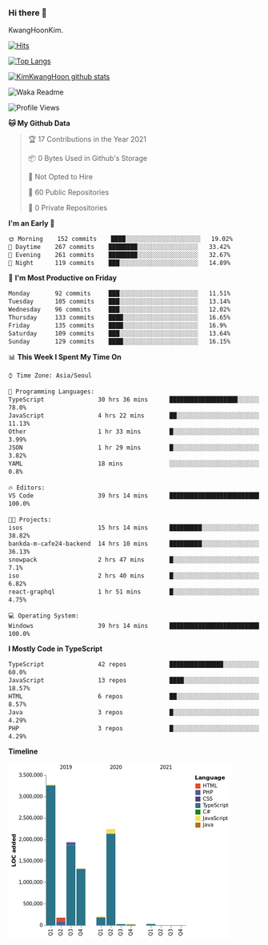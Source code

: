 ### Hi there 👋

KwangHoonKim.

[![Hits](https://hits.seeyoufarm.com/api/count/incr/badge.svg?url=https%3A%2F%2Fgithub.com%2Frhkdgns95)](https://hits.seeyoufarm.com)  

[![Top Langs](https://github-readme-stats.vercel.app/api/top-langs/?username=rhkdgns95&layout=compact)](https://github.com/anuraghazra/github-readme-stats)   

[![KimKwangHoon github stats](https://github-readme-stats.vercel.app/api?username=rhkdgns95&show_icons=true)](https://github.com/anuraghazra/github-readme-stats)  


<!--
**rhkdgns95/rhkdgns95** is a ✨ _special_ ✨ repository because its `README.md` (this file) appears on your GitHub profile.

Here are some ideas to get you started:

- 🔭 I’m currently working on ...
- 🌱 I’m currently learning ...
- 👯 I’m looking to collaborate on ...
- 🤔 I’m looking for help with ...
- 💬 Ask me about ...
- 📫 How to reach me: ...
- 😄 Pronouns: ...
- ⚡ Fun fact: ...
-->



![Waka Readme](https://github.com/rhkdgns95/rhkdgns95/workflows/Waka%20Readme/badge.svg)
<!--START_SECTION:waka-->
![Profile Views](http://img.shields.io/badge/Profile%20Views-0-blue)

**🐱 My Github Data** 

> 🏆 17 Contributions in the Year 2021
 > 
> 📦 0 Bytes Used in Github's Storage 
 > 
> 🚫 Not Opted to Hire
 > 
> 📜 60 Public Repositories 
 > 
> 🔑 0 Private Repositories  
 > 
**I'm an Early 🐤** 

```text
🌞 Morning    152 commits    ████░░░░░░░░░░░░░░░░░░░░░   19.02% 
🌆 Daytime    267 commits    ████████░░░░░░░░░░░░░░░░░   33.42% 
🌃 Evening    261 commits    ████████░░░░░░░░░░░░░░░░░   32.67% 
🌙 Night      119 commits    ███░░░░░░░░░░░░░░░░░░░░░░   14.89%

```
📅 **I'm Most Productive on Friday** 

```text
Monday       92 commits     ███░░░░░░░░░░░░░░░░░░░░░░   11.51% 
Tuesday      105 commits    ███░░░░░░░░░░░░░░░░░░░░░░   13.14% 
Wednesday    96 commits     ███░░░░░░░░░░░░░░░░░░░░░░   12.02% 
Thursday     133 commits    ████░░░░░░░░░░░░░░░░░░░░░   16.65% 
Friday       135 commits    ████░░░░░░░░░░░░░░░░░░░░░   16.9% 
Saturday     109 commits    ███░░░░░░░░░░░░░░░░░░░░░░   13.64% 
Sunday       129 commits    ████░░░░░░░░░░░░░░░░░░░░░   16.15%

```


📊 **This Week I Spent My Time On** 

```text
⌚︎ Time Zone: Asia/Seoul

💬 Programming Languages: 
TypeScript               30 hrs 36 mins      ███████████████████░░░░░░   78.0% 
JavaScript               4 hrs 22 mins       ██░░░░░░░░░░░░░░░░░░░░░░░   11.13% 
Other                    1 hr 33 mins        █░░░░░░░░░░░░░░░░░░░░░░░░   3.99% 
JSON                     1 hr 29 mins        █░░░░░░░░░░░░░░░░░░░░░░░░   3.82% 
YAML                     18 mins             ░░░░░░░░░░░░░░░░░░░░░░░░░   0.8%

🔥 Editors: 
VS Code                  39 hrs 14 mins      █████████████████████████   100.0%

🐱‍💻 Projects: 
isos                     15 hrs 14 mins      █████████░░░░░░░░░░░░░░░░   38.82% 
bankda-m-cafe24-backend  14 hrs 10 mins      █████████░░░░░░░░░░░░░░░░   36.13% 
snowpack                 2 hrs 47 mins       █░░░░░░░░░░░░░░░░░░░░░░░░   7.1% 
iso                      2 hrs 40 mins       █░░░░░░░░░░░░░░░░░░░░░░░░   6.82% 
react-graphql            1 hr 51 mins        █░░░░░░░░░░░░░░░░░░░░░░░░   4.75%

💻 Operating System: 
Windows                  39 hrs 14 mins      █████████████████████████   100.0%

```

**I Mostly Code in TypeScript** 

```text
TypeScript               42 repos            ███████████████░░░░░░░░░░   60.0% 
JavaScript               13 repos            ████░░░░░░░░░░░░░░░░░░░░░   18.57% 
HTML                     6 repos             ██░░░░░░░░░░░░░░░░░░░░░░░   8.57% 
Java                     3 repos             █░░░░░░░░░░░░░░░░░░░░░░░░   4.29% 
PHP                      3 repos             █░░░░░░░░░░░░░░░░░░░░░░░░   4.29%

```


**Timeline**

![Chart not found](https://raw.githubusercontent.com/rhkdgns95/rhkdgns95/master/charts/bar_graph.png) 


<!--END_SECTION:waka-->
